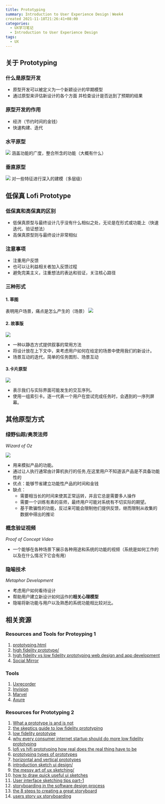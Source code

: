 ```yaml
---
title: Prototyping
summary: Introduction to User Experience Design｜Week4
created 2021-11-18T21:26:41+08:00
categories:
  - UX学习笔记
  - Introduction to User Experience Design
tags:
  - UX
---
```


## **关于 Prototyping**

### 什么是原型开发

- 原型开发可以被定义为一个新颖设计的早期模型
- 通过原型来评估新设计的各个方面 并检查设计是否达到了预期的结果

### 原型开发的作用

- 经济（节约时间的金钱）
- 快速构建、迭代

### 水平原型

![](/2021-11-18-ux4/1.png)
涵盖功能的广度，整合所含的功能（大概有什么）

### 垂直原型

![](/2021-11-18-ux4/2.png)
对一些特征进行深入的建模（多层级）

## **低保真 Lofi Prototype**

### 低保真和高保真的区别

- 低保真原型与最终设计几乎没有什么相似之处，无论是在形式或功能上（快速迭代、验证想法）
- 高保真原型则与最终设计非常相似

### 注意事项

- 注重用户反馈
- 也可以让利益相关者加入反馈过程
- 避免完美主义，注重想法的表达和验证，关注核心路径

### 三种形式

#### 1. 草图

表明用户场景，痛点是怎么产生的（场景）
![](/2021-11-18-ux4/3.png)

#### 2. 故事版

![](/2021-11-18-ux4/4.png)

- 一种以静态方式提供叙事的常用方法
- 将设计放在上下文中，来考虑用户如何在给定的场景中使用我们的新设计。
- 场景互动的迭代，简单的任务图形、场景互动

#### 3.卡片原型

![](/2021-11-18-ux4/5.png)

- 表示我们与实际界面可能发生的交互序列。
- 使用一组索引卡。逐一代表一个用户在尝试完成任务时，会遇到的一序列屏幕。

## **其他原型方式**

### 绿野仙踪/奥茨法师

_Wizard of Oz_

![](/2021-11-18-ux4/6.png)

- 用来模拟产品的功能。
- 通过让人执行通常由计算机执行的任务,在这里用户不知道该产品是不具备功能性的
- 优点：能够节省建立功能性产品的时间和金钱
- 缺点：
  - 需要相当长的时间来使其正常运转，并且它总是需要多人操作
  - 需要一个训练有素的巫师，最终用户可能对系统有不切实际的期望。
  - 基于欺骗性的功能，反过来可能会限制他们提供反馈，继而限制从收集的数据中得出的推论

### 概念验证视频

_Proof of Concept Video_

- 一个能够在各种场景下展示各种用途和系统的功能的视频（系统是如何工作的 以及在什么情况下它会有用）

### 隐喻技术

_Metaphor Development_

- 考虑用户如何看待设计
- 帮助用户建立新设计如何运作的**相关心理模型**
- 隐喻将新功能与用户以及熟悉的系统功能相比较对比。

## **相关资源**

### Resources and Tools for Protoyping 1

1. [prototyping.html](http://www.usability.gov/how-to-and-tools/methods/prototyping.html)
2. [high fidelity prototype/](http://www.usabilityfirst.com/glossary/high-fidelity-prototype/)
3. [high fidelity vs low fidelity prototyping web design and app development](http://www.atlargeinc.com/insights/high-fidelity-vs-low-fidelity-prototyping-web-design-and-app-development)
4. [Social Mirror](https://www.youtube.com/watch?v=91-JnTq3MhA)

### Tools

1. [Uxrecorder](http://www.uxrecorder.com/)
2. [Invision](https://www.invisionapp.com/)
3. [Marvel](https://marvelapp.com/)
4. [Axure](http://www.axure.com/)

### Resources for Prototyping 2

1. [What a prototype is and is not](https://uxmag.com/articles/what-a-prototype-is-and-is-not)
2. [the skeptics guide to low fidelity prototyping](https://www.smashingmagazine.com/2014/10/the-skeptics-guide-to-low-fidelity-prototyping/)
3. [low fidelity prototype](http://www.usabilityfirst.com/glossary/low-fidelity-prototype/)
4. [why every consumer internet startup should do more low fidelity prototyping](http://andrewchen.co/why-every-consumer-internet-startup-should-do-more-low-fidelity-prototyping/)
5. [lofi vs hifi prototyping how real does the real thing have to be](http://www.telono.com/en/articles/lo-fi-vs-hi-fi-prototyping-how-real-does-the-real-thing-have-to-be/)
6. [prototyping types of prototypes](http://it.toolbox.com/blogs/enterprise-solutions/prototyping-types-of-prototypes-14927)
7. [horizontal and vertical prototypes](http://www.usabilityfirst.com/glossary/horizontal-and-vertical-prototypes/)
8. [introduction sketch ui design/](http://marketblog.envato.com/grow-improve/creativity/introduction-sketch-ui-design/)
9. [the messy art of ux sketching/](https://www.smashingmagazine.com/2011/12/the-messy-art-of-ux-sketching/)
10. [how to draw quick useful ui sketches](http://www.slideshare.net/LaneHalley/how-to-draw-quick-useful-ui-sketches)
11. [User interface sketching tips part-1](http://ui-patterns.com/blog/User-interface-sketching-tips-part-1)
12. [storyboarding in the software design process](https://uxmag.com/articles/storyboarding-in-the-software-design-process)
13. [the 8 steps to creating a great storyboard](http://www.fastcodesign.com/1672917/the-8-steps-to-creating-a-great-storyboard)
14. [users story ux storyboarding](http://www.slideshare.net/fgarofalo/users-story-ux-storyboarding)
